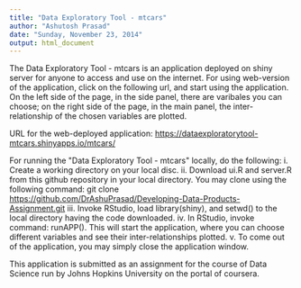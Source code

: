 ```yaml
---
title: "Data Exploratory Tool - mtcars"
author: "Ashutosh Prasad"
date: "Sunday, November 23, 2014"
output: html_document
---
```


The Data Exploratory Tool - mtcars is an application deployed on shiny server for anyone to access and use on the internet. For using web-version of the application, click on the following url, and start using the application. On the left side of the page, in the side panel, there are varibales you can choose; on the right side of the page, in the main panel, the inter-relationship of the chosen variables are plotted.

URL for the web-deployed application: 
https://dataexploratorytool-mtcars.shinyapps.io/mtcars/

For running the "Data Exploratory Tool - mtcars" locally, do the following:
    i. Create a working directory on your local disc.
    ii. Download ui.R and server.R from this github repository in your local directory.
        You may clone using the following command:
        git clone https://github.com/DrAshuPrasad/Developing-Data-Products-Assignment.git
    iii. Invoke RStudio, load library(shiny), and setwd() to the local directory having the code downloaded.
    iv. In RStudio, invoke command: runAPP(). This will start the application, where you can choose different variables and see their inter-relationships plotted.
    v. To come out of the application, you may simply close the application window.

This application is submitted as an assignment for the course of Data Science run by Johns Hopkins University on the portal of coursera.



